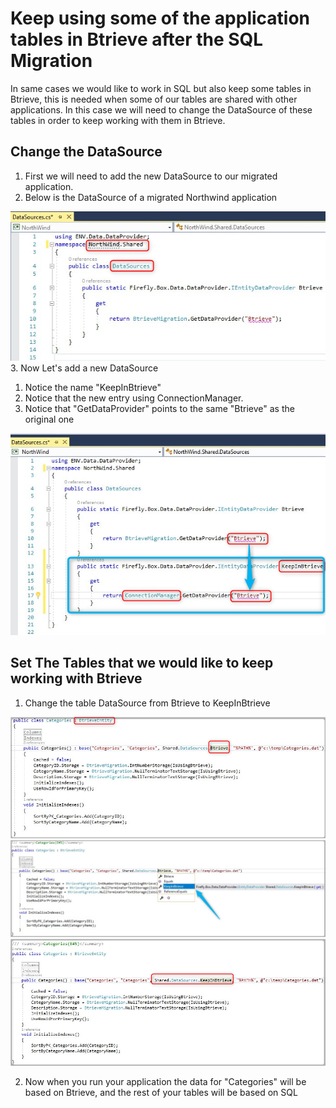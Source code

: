 ﻿# Keep using some of the application tables in Btrieve after the SQL Migration
In same cases we would like to work in SQL but also keep some tables in Btrieve, this is needed when some of our tables are shared with other applications.
In this case we will need to change the DataSource of these tables in order to keep working with them in Btrieve.

## Change the DataSource

1. First we will need to add the new DataSource to our migrated application.
2. Below is the DataSource of a migrated Northwind application

![](2019-01-03_16h27_39.png)
3. Now Let's add a new DataSource
   1. Notice the name "KeepInBtrieve"
   2. Notice that the new entry using ConnectionManager.
   3. Notice that "GetDataProvider" points to the same "Btrieve" as the original one

![](2019-01-03_16h33_29.png)

## Set The Tables that we would like to keep working with Btrieve

1. Change the table DataSource from Btrieve to KeepInBtrieve

![](2019-01-03_16h47_07.png)
![](2019-01-03_16h48_25.png)
![](2019-01-03_16h49_12.png)

2. Now when you run your application the data for "Categories" will be based on Btrieve, and the rest of your tables will be based on SQL

